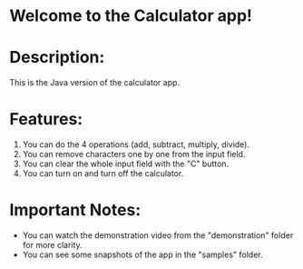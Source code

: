 # Welcome to the Calculator app!

# Description:
This is the Java version of the calculator app.

# Features:
1. You can do the 4 operations (add, subtract, multiply, divide).
2. You can remove characters one by one from the input field.
3. You can clear the whole input field with the "C" button.
4. You can turn on and turn off the calculator.

# Important Notes:
* You can watch the demonstration video from the "demonstration" folder for more clarity.
* You can see some snapshots of the app in the "samples" folder.
